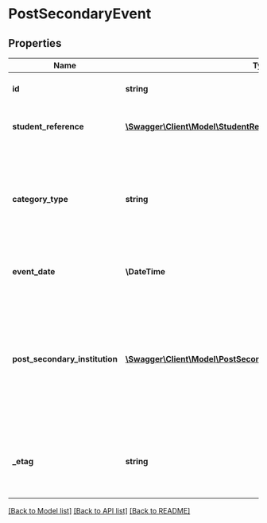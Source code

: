 # PostSecondaryEvent

## Properties
Name | Type | Description | Notes
------------ | ------------- | ------------- | -------------
**id** | **string** | The unique identifier of the resource. | [optional] 
**student_reference** | [**\Swagger\Client\Model\StudentReference**](StudentReference.md) | A reference to the related Student resource. | [optional] 
**category_type** | **string** | The postsecondary event that is logged (e.g., FAFSA application, college application, college acceptance) | [optional] 
**event_date** | **\\DateTime** | The date the event occurred or was recorded. | [optional] 
**post_secondary_institution** | [**\Swagger\Client\Model\PostSecondaryEventPostSecondaryInstitution**](PostSecondaryEventPostSecondaryInstitution.md) | An organization that provides educational programs for individuals who have completed or otherwise left educational programs in secondary school(s). | [optional] 
**_etag** | **string** | A unique system-generated value that identifies the version of the resource. | [optional] 

[[Back to Model list]](../README.md#documentation-for-models) [[Back to API list]](../README.md#documentation-for-api-endpoints) [[Back to README]](../README.md)



